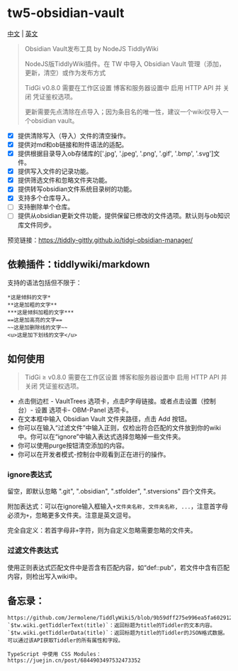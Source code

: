 # tw5-obsidian-vault

[中文](/README.md) | [英文](/README_en-US.md)

> Obsidian Vault发布工具 by NodeJS TiddlyWiki
>
> NodeJS版TiddlyWiki插件。在 TW 中导入 Obsidian Vault 管理（添加，更新，清空）或作为发布方式 
>
> TidGi v0.8.0 需要在工作区设置 博客和服务器设置中 启用 HTTP API 并 关闭 凭证鉴权选项。
>
> 更新需要先点清除在点导入；因为条目名的唯一性，建议一个wiki仅导入一个obsidian vault。

- [x] 提供清除写入（导入）文件的清空操作。
- [x] 提供对md和ob链接和附件语法的适配。
- [x] 提供根据目录导入ob存储库的['.jpg', '.jpeg', '.png', '.gif', '.bmp', '.svg']文件。
- [x] 提供写入文件的记录功能。
- [x] 提供筛选文件和忽略文件夹功能。
- [x] 提供转写obsidian文件系统目录树的功能。
- [x] 支持多个仓库导入。
- [ ] 支持删除单个仓库。
- [ ] 提供从obsidian更新文件功能，提供保留已修改的文件选项。默认则与ob知识库文件同步。

预览链接：https://tiddly-gittly.github.io/tidgi-obsidian-manager/

## 依赖插件：tiddlywiki/markdown
支持的语法包括但不限于：

```
*这是倾斜的文字*
**这是加粗的文字**
***这是倾斜加粗的文字***
==这是加高亮的文字==
~~这是加删除线的文字~~
<u>这是加下划线的文字</u>
```

## 如何使用

> TidGi ≥ v0.8.0 需要在工作区设置 博客和服务器设置中 启用 HTTP API 并 关闭 凭证鉴权选项。

- 点击侧边栏 - VaultTrees 选项卡，点击P字母链接。或者点击设置（控制台）- 设置 选项卡- OBM-Panel 选项卡。
- 在文本框中输入 Obsidian Vault 文件夹路径，点击 Add 按钮。
- 你可以在输入“过滤文件”中输入正则，仅检出符合匹配的文件放到你的wiki中。你可以在“ignore”中输入表达式选择忽略掉一些文件夹。
- 你可以使用purge按钮清空添加的内容。
- 你可以在开发者模式-控制台中观看到正在进行的操作。

### ignore表达式

留空，即默认忽略 ".git", ".obsidian", ".stfolder", ".stversions" 四个文件夹。

附加表达式：可以在ignore输入框输入`+文件夹名称, 文件夹名称, ...`，注意首字母必须为`+`，忽略更多文件夹。注意是英文逗号。

完全自定义：若首字母非`+`字符，则为自定义忽略需要忽略的文件夹。

### 过滤文件表达式

使用正则表达式匹配文件中是否含有匹配内容，如“def::pub”，若文件中含有匹配内容，则检出写入wiki中。


## 备忘录：

```
https://github.com/Jermolene/TiddlyWiki5/blob/9b59dff275e996ea5fa602912e2ff670d50e5b89/plugins/tiddlywiki/dynaview/dynaview.js#L150
`$tw.wiki.getTiddlerText(title)`：返回标题为title的Tiddler的文本内容。
`$tw.wiki.getTiddlerData(title)`：返回标题为title的Tiddler的JSON格式数据。可以通过该API获取Tiddler的所有属性和字段。

TypeScript 中使用 CSS Modules：https://juejin.cn/post/6844903497532473352
```
